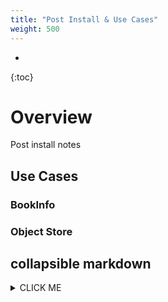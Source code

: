 ```yaml
---
title: "Post Install & Use Cases"
weight: 500
---
```

- 
{:toc}

# Overview

Post install notes

## Use Cases

### BookInfo

### Object Store

## collapsible markdown

<details><summary markdown='span'>CLICK ME</summary> 
<p>
</p>
</details>